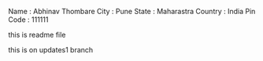 Name : Abhinav Thombare
City : Pune
State : Maharastra
Country : India
Pin Code : 111111


this is readme file


this is on updates1 branch